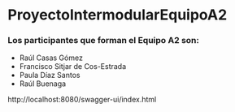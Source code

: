 # ProyectoIntermodularEquipoA2

### Los participantes que forman el Equipo A2 son:

* Raúl Casas Gómez
* Francisco Sitjar de Cos-Estrada
* Paula Díaz Santos
* Raúl Buenaga

http://localhost:8080/swagger-ui/index.html
